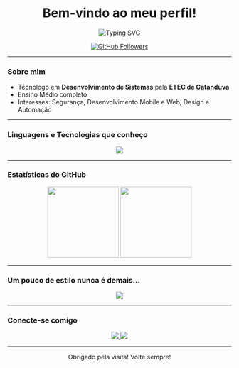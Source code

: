 <h1 align="center">Bem-vindo ao meu perfil!</h1>

<p align="center">
  <img src="https://readme-typing-svg.demolab.com?font=Fira+Code&pause=1000&center=true&vCenter=true&width=455&lines=Formado+em+Desenvolvimento+de+Sistemas;Apaixonado+por+Tecnologia;Sempre+aprendendo+algo+novo!" alt="Typing SVG" />
</p>

<p align="center">
  <a href="https://github.com/CillsGhos2"><img src="https://img.shields.io/github/followers/CillsGhost2?label=Follow&style=social" alt="GitHub Followers"></a>
</p>

---

### Sobre mim

- Técnologo em **Desenvolvimento de Sistemas** pela **ETEC de Catanduva**  
- Ensino Médio completo  
- Interesses: Segurança, Desenvolvimento Mobile e Web, Design e Automação  

---

### Linguagens e Tecnologias que conheço

<div align="center">
  <img src="https://skillicons.dev/icons?i=html,css,js,php,mysql,python,dart,firebase,flutter" />
</div>

---

### Estatísticas do GitHub

<div align="center">
  <img height="160em" src="https://github-readme-stats.vercel.app/api?username=CillsGhost2&show_icons=true&theme=radical&hide_title=true" />
  <img height="160em" src="https://github-readme-stats.vercel.app/api/top-langs/?username=CillsGhost2&layout=compact&langs_count=8&theme=radical" />
</div>

---

### Um pouco de estilo nunca é demais...

<div align="center">
  <img src="https://github-profile-trophy.vercel.app/?username=CillsGhost2&theme=onedark&column=7" />
</div>

---

### Conecte-se comigo

<div align="center">
  <a href="mailto: cillsghost@gmail.com">
    <img src="https://img.shields.io/badge/Email-D14836?style=for-the-badge&logo=gmail&logoColor=white"/>
  </a>
  <a href="https://linkedin.com/in/CillsGhost" target="_blank">
    <img src="https://img.shields.io/badge/LinkedIn-0077B5?style=for-the-badge&logo=linkedin&logoColor=white"/>
  </a>
</div>

---

<p align="center">Obrigado pela visita! Volte sempre!</p>
